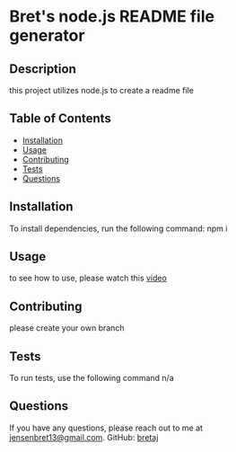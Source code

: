 # Bret's node.js README file generator

## Description

this project utilizes node.js to create a readme file

## Table of Contents
- [Installation](#installation)
- [Usage](#usage)
- [Contributing](#contributing)
- [Tests](#tests)
- [Questions](#questions)

## Installation
To install dependencies, run the following command:
npm i
   
## Usage
to see how to use, please watch this [video](https://drive.google.com/file/d/1exFboDHw2cVBXYTBU3xhJlGRIF_zXPIJ/view?usp=sharing)

## Contributing 
please create your own branch

## Tests
To run tests, use the following command 
n/a
    
## Questions

If you have any questions, please reach out to me at 
[jensenbret13@gmail.com](mailto:jensenbret13@gmail.com).
GitHub: [bretaj](https://github.com/bretaj)

